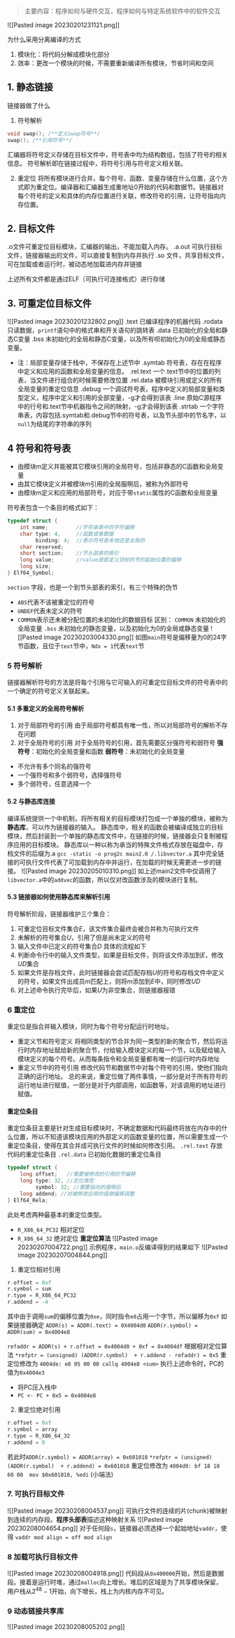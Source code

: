 > 主要内容：程序如何与硬件交互，程序如何与特定系统软件中的软件交互


![[Pasted image 20230201231121.png]]

为什么采用分离编译的方式
1. 模块化：将代码分解成模块化部分
2. 效率：更改一个模块的时候，不需要重新编译所有模块，节省时间和空间
## 1. 静态链接
链接器做了什么
1. 符号解析
```C
void swap(); /**定义swap符号**/
swap(); /**引用符号**/
```
汇编器将符号定义存储在目标文件中，符号表中均为结构数组，包括了符号的相关信息。
符号解析即在链接过程中，将符号引用与符号定义相关联。

2. 重定位
将所有模块进行合并，每个符号、函数、变量存储在什么位置，这个方式即为重定位。编译器和汇编器生成重地址0开始的代码和数据节。链接器对每个符号的定义和具体的内存位置进行关联，修改符号的引用，让符号指向内存位置。

## 2. 目标文件
.o文件可重定位目标模块，汇编器的输出，不能加载入内存。
.a.out 可执行目标文件，链接器输出的文件，可以直接复制到内存并执行
.so 文件，共享目标文件，可在加载或者运行时，被动态地加载进内存并链接

上述所有文件都是通过ELF（可执行可连接格式）进行存储
## 3. 可重定位目标文件
![[Pasted image 20230201232802.png]]
.text 已编译程序的机器代码
.rodata 只读数据，`printf`语句中的格式串和开关语句的跳转表
.data 已初始化的全局和静态C变量
.bss 未初始化的全局和静态C变量，以及所有呗初始化为0的全局或静态变量。
- 注：局部变量存储于栈中，不保存在上述节中
.symtab 符号表，存在在程序中定义和应用的函数和全局变量的信息。
.rel.text 一个.text节中的位置的列表，当文件进行组合的时候需要修改位置
.rel.data 被模块引用或定义的所有全局变量的重定位信息
.debug 一个调试符号表，程序中定义的局部变量和类型定义，程序中定义和引用的全部变量，-g才会得到该表
.line 原始C源程序中的行号和.text节中机器指令之间的映射，-g才会得到该表
.strtab 一个字符串表，内容包括.symtab和.debug节中的符号表，以及节头部中的节名字，以`null`为结尾的字符串的序列
## 4 符号和符号表
- 由模块m定义并能被其它模块引用的全局符号，包括非静态的C函数和全局变量
- 由其它模块定义并被模块m引用的全局服啊后，被称为外部符号
- 由模块m定义和应用的局部符号，对应于带`static`属性的C函数和全局变量

符号表包含一个条目的格式如下：
```C
typedef struct {
	int name;         //字符串表中的字符偏移
	char type: 4,     //函数或者数据
		 binding: 4;  //表示符号是本地还是全局的
	char reserved;
	short section;    //节头部表的索引 
	long value;       //value是距定义目标的节的起始位置的偏移
	long size;
} Elf64_Symbol;
```
`section` 字段，也是一个到节头部表的索引，有三个特殊的伪节
- `ABS`代表不该被重定位的符号
- `UNDEF`代表未定义的符号
- `COMMON`表示还未被分配位置的未初始化的数据目标
区别：
`COMMON` 未初始化的全局变量
`.bss` 未初始化的静态变量，以及初始化为0的全局或静态变量
![[Pasted image 20230203004330.png]]
如图`main`符号是偏移量为0的24字节函数，且位于`text`节中，`Ndx = 1`代表`text`节
### 5 符号解析
链接器解析符号的方法是将每个引用与它可输入的可重定位目标文件的符号表中的一个确定的符号定义关联起来。
#### 5.1 多重定义的全局符号解析
1. 对于局部符号的引用
由于局部符号都具有唯一性，所以对局部符号的解析不存在问题
2.  对于全局符号的引用
对于全局符号的引用，首先需要区分强符号和弱符号
**强符号**：初始化的全局变量和函数
**弱符号**：未初始化的全局变量
- 不允许有多个同名的强符号
- 一个强符号和多个弱符号，选择强符号
- 多个弱符号，任意选择一个
#### 5.2 与静态库连接
编译系统提供一个中机制，将所有相关的目标模块打包成一个单独的模块，被称为**静态库**，可以作为链接器的输入。
静态库中，相关的函数会被编译成独立的目标模块，然后封装到一个单独的静态库文件中，在链接的时候，链接器会只复制被程序应用的目标模块。
静态库以一种以称为承当的特殊文件格式存放在磁盘中，存档文件的后缀为.a
`gcc -static -o prog2c main2.0 /.libvector.a`
其中完全链接的可执行文件代表了可加载到内存中并运行，在加载的时候无需更进一步的链接。
![[Pasted image 20230205010310.png]]
如上述main2文件中仅调用了`libvector.a`中的`addvec`的函数，所以仅对改函数涉及的模块进行复制。
#### 5.3 链接器如何使用静态库来解析引用
符号解析阶段，链接器维护三个集合：
1. 可重定位目标文件集合$E$，该文件集合最终会被合并称为可执行文件
2. 未解析的符号集合$U$，引用了但是尚未定义的符号
3. 输入文件中已定义的符号集合$D$
具体的流程如下
1. 判断命令行中的输入文件类型，如果是目标文件，则将该文件添加到$E$，修改$U D$集合
2. 如果文件是存档文件，此时链接器会尝试匹配存档$U$的符号和存档文件中定义的符号，如果文件出成员$m$匹配上，则将$m$添加到$E$中，同时修改$U D$
3. 对上述命令执行完毕后，如果$U$为非空集合，则链接器报错
### 6 重定位
重定位是指合并输入模块，同时为每个符号分配运行时地址。
- 重定义节和符号定义
将相同类型的节合并为同一类型的新的聚合节，然后将运行时内存地址赋给新的聚合节，付给输入模块定义的每一个节，以及赋给输入模块定义的每个符号。从而每条指令和全局变量都有唯一的运行时内存地址
- 重定义节中的符号引用
修改代码节和数据节中对每个符号的引用，使他们指向正确的运行地址。
总的来说，重定位做了两件事情，一部分是对于所有符号的运行地址进行赋值，一部分是对于内部调用，如函数等，对该调用的地址进行赋值。
#### 重定位条目
重定位条目主要是针对生成目标模块时，不确定数据和代码最终将放在内存中的什么位置，所以不知道该模块应用的外部定义的函数变量的位置，所以需要生成一个重定位条目，使得在其合并成可执行文件的时候如何修改引用。
`.rel.text` 存放代码的重定位条目
`.rel.data` 已初始化数据的重定位条目
```C
typedef struct {
	long offset;   //需要被修改的引用的节偏移
	long type: 32, //定位类型
		 symbol: 32; //需要指向的服啊后
	long addend; //对被修改应用的值做偏移调整
} Elf64_Rela;
```
此处考虑两种最基本的重定位类型。
- `R_X86_64_PC32` 相对定位
- `R_X86_64_32` 绝对定位
**重定位算法**
![[Pasted image 20230207004722.png]]
示例程序，`main.o`反编译得到的结果如下
![[Pasted image 20230207004844.png]]
1. 重定位相对引用
```c
r.offset = 0xf
r.symbol = sum
r.type = R_X86_64_PC32
r.addend = -4
```
其中由于调用`sum`的偏移位置为`0xe`，同时指令`e8`占用一个字节，所以偏移为`0xf`
如果链接器确定
`ADDR(s) = ADDR(.text) = 0X4004d0`
`ADDR(r.symbol) = ADDR(sum) = 0x4004e8`

`refaddr = ADDR(s) + r.offset = 0x4004d0 + 0xf = 0x4004df`
根据相对定位算法
`*refptr = (unsigned) (ADDR(r.symbol)  + r.addend - refaddr) = 0x5`
重定位修改为
`4004de: e8 05 00 00 callq 4004e8 <sum>`
执行上述命令时，PC的值为`0x4004e3`
- 将PC压入栈中
- `PC <- PC + 0x5 = 0x4004e8`
2.  重定位绝对引用
```c
r.offset = 0xf
r.symbol = array
r.type = R_X86_64_32
r.addend = 0
```
若此时`ADDR(r.symbol) = ADDR(array) = 0x601018`
`*refptr = (unsigned) (ADDR(r.symbol)  + r.addend) = 0x601018`
重定位修改为
`4004d9: bf 18 10 60 00  mov $0x601018, %edi` (小端法)
### 7. 可执行目标文件
![[Pasted image 20230208004537.png]]
可执行文件的连续的片(chunk)被映射到连续的内存段。**程序头部表**描述这种映射关系
![[Pasted image 20230208004654.png]]
对于任何段`s`，链接器必须选择一个起始地址`vaddr`，使得
`vaddr mod align = off mod align`
### 8 加载可执行目标文件
![[Pasted image 20230208004918.png]]
代码段从`0x400000`开始，然后是数据段。接着是运行时堆，通过`malloc`向上增长。堆后的区域是为了共享模块保留，用户栈从$2^{48}-1$开始，向下增长，栈上为内核内存不可见。
### 9 动态链接共享库
![[Pasted image 20230208005202.png]]
